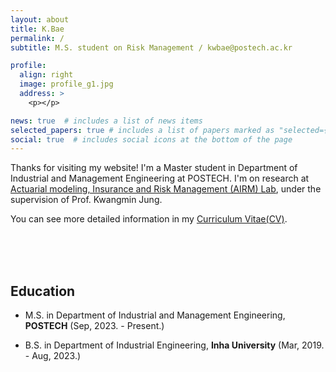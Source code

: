 ```yaml
---
layout: about
title: K.Bae
permalink: /
subtitle: M.S. student on Risk Management / kwbae@postech.ac.kr

profile:
  align: right
  image: profile_g1.jpg
  address: >
    <p></p>

news: true  # includes a list of news items
selected_papers: true # includes a list of papers marked as "selected={true}"
social: true  # includes social icons at the bottom of the page
---
```

Thanks for visiting my website! I'm a Master student in Department of Industrial and Management Engineering at POSTECH. I'm on research at [Actuarial modeling, Insurance and Risk Management (AIRM) Lab](https://airm.postech.ac.kr/), under the supervision of Prof. Kwangmin Jung.

You can see more detailed information in my [Curriculum Vitae(CV)](../assets/pdf/CV_K,Bae.pdf).

<br>
<br>
<br>

## Education
- M.S. in Department of Industrial and Management Engineering, **POSTECH** (Sep, 2023. - Present.)
  
- B.S. in Department of Industrial Engineering, **Inha University** (Mar, 2019. - Aug, 2023.)


<br>

